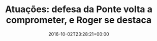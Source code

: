 ---
layout: post
title: "Atuações: defesa da Ponte volta a comprometer, e Roger se destaca"
date: 2016-10-02T23:28:21+00:00
external_link: "http://globoesporte.globo.com/sp/campinas-e-regiao/futebol/times/ponte-preta/noticia/2016/10/atuacoes-defesa-da-ponte-volta-comprometer-e-roger-se-destaca.html"
categories: news globo.com
---